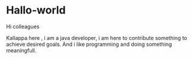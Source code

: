 # Hallo-world
Hi colleagues

Kallappa here , i am a java developer, i am here to contribute something to achieve desired goals.
And i like programming and doing something meaningfull.
